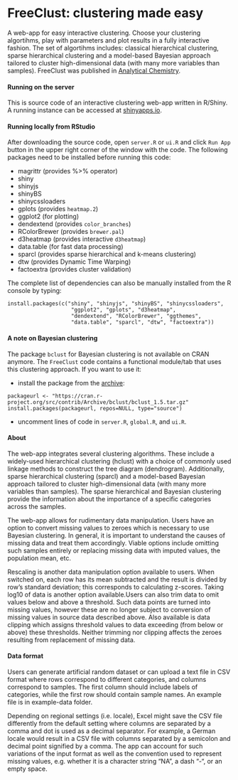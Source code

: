 # FreeClust: clustering made easy

A web-app for easy interactive clustering. Choose your clustering algortihms, play with parameters and plot results in a fully interactive fashion. The set of algortihms includes: classical hierarchical clustering, sparse hierarchical clustering and a model-based Bayesian approach tailored to cluster high-dimensional data (with many more variables than samples). FreeClust was published in [Analytical Chemistry](https://pubs.acs.org/doi/abs/10.1021/acs.analchem.7b02221).

#### Running on the server
This is source code of an interactive clustering web-app written in R/Shiny. A running instance can be accessed at [shinyapps.io](https://macdobry.shinyapps.io/free-clust/).

#### Running locally from RStudio
After downloading the source code, open `server.R` or `ui.R` and click `Run App` button in the upper right corner of the window with the code. The following packages need to be installed before running this code:

- magrittr (provides %>% operator)
- shiny
- shinyjs
- shinyBS
- shinycssloaders
- gplots (provides `heatmap.2`)
- ggplot2 (for plotting)
- dendextend (provides `color_branches`)
- RColorBrewer (provides `brewer.pal`)
- d3heatmap (provides interactive `d3heatmap`)
- data.table (for fast data processing)
- sparcl (provides sparse hierarchical and k-means clustering)
- dtw (provides Dynamic Time Warping)
- factoextra (provides cluster validation)

The complete list of dependencies can also be manually installed from the R console by typing:
```
install.packages(c("shiny", "shinyjs", "shinyBS", "shinycssloaders",
					"ggplot2", "gplots", "d3heatmap",
					"dendextend", "RColorBrewer", "ggthemes",
					"data.table", "sparcl", "dtw", "factoextra")) 
```

#### A note on Bayesian clustering

The package `bclust` for Bayesian clustering is not available on CRAN anymore. The `FreeClust` code contains a functional module/tab that uses this clustering approach. If you want to use it:

   * install the package from the [archive](https://cran.r-project.org/src/contrib/Archive/bclust/):

```
packageurl <- "https://cran.r-project.org/src/contrib/Archive/bclust/bclust_1.5.tar.gz"
install.packages(packageurl, repos=NULL, type="source")
```

   * uncomment lines of code in `server.R`, `global.R`, and `ui.R`.


#### About

The web-app integrates several clustering algorithms. These include a widely-used hierarchical clustering (hclust) with a choice of commonly used linkage methods to construct the tree diagram (dendrogram). Additionally, sparse hierarchical clustering (sparcl) and a model-based Bayesian approach tailored to cluster high-dimensional data (with many more variables than samples). The sparse hierarchical and Bayesian clustering provide the information about the importance of a specific categories across the samples.

The web-app allows for rudimentary data manipulation. Users have an option to convert missing values to zeroes which is necessary to use Bayesian clustering. In general, it is important to understand the causes of missing data and treat them accordingly. Viable options include omitting such samples entirely or replacing missing data with imputed values, the population mean, etc. 

Rescaling is another data manipulation option available to users. When switched on, each row has its mean subtracted and the result is divided by row’s standard deviation; this corresponds to calculating z-scores. Taking log10 of data is another option available.Users can also trim data to omit values below and above a threshold. Such data points are turned into missing values, however these are no longer subject to conversion of missing values in source data described above. Also available is data clipping which assigns threshold values to data exceeding (from below or above) these thresholds. Neither trimming nor clipping affects the zeroes resulting from replacement of missing data.

#### Data format

Users can generate artificial random dataset or can upload a text file in CSV format where rows correspond to different categories, and columns correspond to samples. The first column should include labels of categories, while the first row should contain sample names. An example file is in example-data folder.

Depending on regional settings (i.e. locale), Excel might save the CSV file differently from the default setting where columns are separated by a comma and dot is used as a decimal separator. For example, a German locale would result in a CSV file with columns separated by a semicolon and decimal point signified by a comma. The app can account for such variations of the input format as well as the convention used to represent missing values, e.g. whether it is a character string “NA”, a dash “-“, or an empty space.